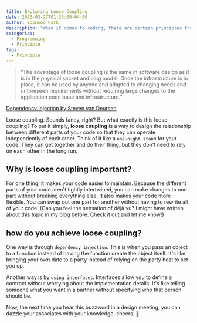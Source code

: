 ```yaml
---
title: Exploring Loose Coupling
date: 2023-03-27T01:25:00-04:00
author: Yoonsoo Park
description: "When it comes to coding, there are certain principles that should be followed. One of them is loose coupling."
categories:
  - Programming
  - Principle
tags:
  - Principle
---
```


> “The advantage of loose coupling is the same in software design as it is in the physical socket and plug model:
> Once the infrastructure is in place,
> it can be used by anyone and adapted to changing needs and unforeseen requirements
> without requiring large changes to the application code base and infrastructure.”

[Dependency Injection by Steven van Deursen](https://www.amazon.com/Dependency-Injection-Principles-Practices-Patterns/dp/161729473X)

Loose coupling. Sounds fancy, right? But what exactly is this loose coupling?
To put it simply, **loose coupling** is a way to design the relationship between different parts of your code so that they can operate independently of each other. Think of it like a `one-night stand` for your code. They can get together and do their thing, but they don't need to rely on each other in the long run.

## Why is loose coupling important?

For one thing, it makes your code easier to maintain. Because the different parts of your code aren't tightly intertwined, you can make changes to one part without breaking everything else. It also makes your code more flexible. You can swap out one part for another without having to rewrite all of your code.
(Can you feel the sensation of déjà vu? I might have written about this topic in my blog before. Check it out and let me know!)

## how do you achieve loose coupling?

One way is through `dependency injection`. This is when you pass an object to a function instead of having the function create the object itself. It's like bringing your own date to a party instead of relying on the party host to set you up.

Another way is by `using interfaces`. Interfaces allow you to define a contract without worrying about the implementation details. It's like telling someone what you want in a partner without specifying who that person should be.

Now, the next time you hear this buzzword in a design meeting, you can dazzle your associates with your knowledge. cheers. 🍺
